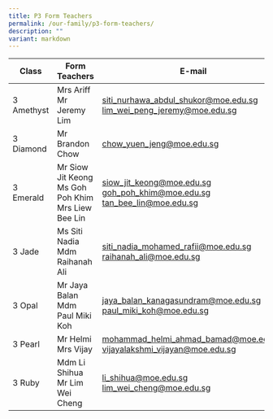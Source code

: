 ```yaml
---
title: P3 Form Teachers
permalink: /our-family/p3-form-teachers/
description: ""
variant: markdown
---
```

| Class | Form Teachers | E-mail |
| -------- | -------- | -------- |
3 Amethyst | Mrs Ariff<br>Mr Jeremy Lim | siti_nurhawa_abdul_shukor@moe.edu.sg<br>lim_wei_peng_jeremy@moe.edu.sg
3 Diamond | Mr Brandon Chow | chow_yuen_jeng@moe.edu.sg
3 Emerald | Mr Siow Jit Keong<br>Ms Goh Poh Khim<br>Mrs Liew Bee Lin | siow_jit_keong@moe.edu.sg<br>goh_poh_khim@moe.edu.sg<br>tan_bee_lin@moe.edu.sg
3 Jade | Ms Siti Nadia<br>Mdm Raihanah Ali | siti_nadia_mohamed_rafii@moe.edu.sg<br>raihanah_ali@moe.edu.sg
3 Opal | Mr Jaya Balan<br>Mdm Paul Miki Koh<br> | jaya_balan_kanagasundram@moe.edu.sg<br>paul_miki_koh@moe.edu.sg<br>
3 Pearl | Mr Helmi<br>Mrs Vijay | mohammad_helmi_ahmad_bamad@moe.edu.sg<br>vijayalakshmi_vijayan@moe.edu.sg
3 Ruby | Mdm Li Shihua<br>Mr Lim Wei Cheng | li_shihua@moe.edu.sg<br>lim_wei_cheng@moe.edu.sg